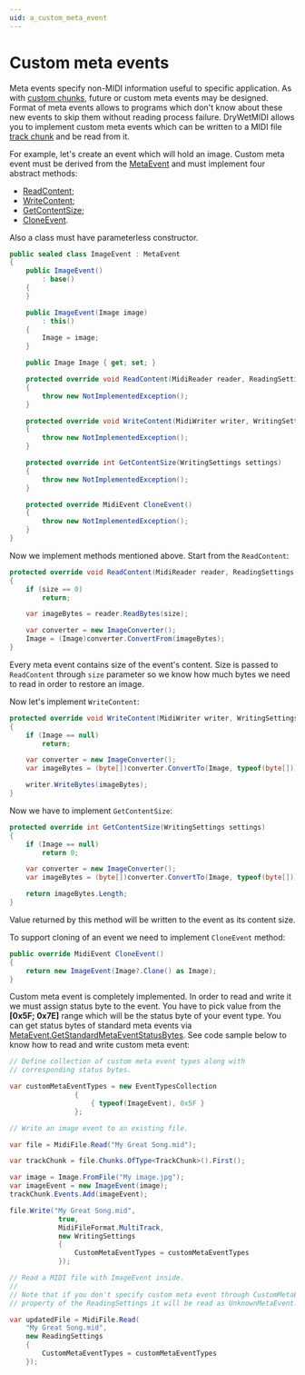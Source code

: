```yaml
---
uid: a_custom_meta_event
---
```


# Custom meta events

Meta events specify non-MIDI information useful to specific application. As with [custom chunks](xref:a_custom_chunk), future or custom meta events may be designed. Format of meta events allows to programs which don't know about these new events to skip them without reading process failure. DryWetMIDI allows you to implement custom meta events which can be written to a MIDI file [track chunk](xref:Melanchall.DryWetMidi.Core.TrackChunk) and be read from it.

For example, let's create an event which will hold an image. Custom meta event must be derived from the [MetaEvent](xref:Melanchall.DryWetMidi.Core.MetaEvent) and must implement four abstract methods:

* [ReadContent](xref:Melanchall.DryWetMidi.Core.MetaEvent.ReadContent(Melanchall.DryWetMidi.Core.MidiReader,Melanchall.DryWetMidi.Core.ReadingSettings,System.Int32));
* [WriteContent](xref:Melanchall.DryWetMidi.Core.MetaEvent.WriteContent(Melanchall.DryWetMidi.Core.MidiWriter,Melanchall.DryWetMidi.Core.WritingSettings));
* [GetContentSize](xref:Melanchall.DryWetMidi.Core.MetaEvent.GetContentSize(Melanchall.DryWetMidi.Core.WritingSettings));
* [CloneEvent](xref:Melanchall.DryWetMidi.Core.MidiEvent.CloneEvent).

Also a class must have parameterless constructor.

```csharp
public sealed class ImageEvent : MetaEvent
{
    public ImageEvent()
        : base()
    {
    }

    public ImageEvent(Image image)
        : this()
    {
        Image = image;
    }

    public Image Image { get; set; }

    protected override void ReadContent(MidiReader reader, ReadingSettings settings, int size)
    {
        throw new NotImplementedException();
    }

    protected override void WriteContent(MidiWriter writer, WritingSettings settings)
    {
        throw new NotImplementedException();
    }

    protected override int GetContentSize(WritingSettings settings)
    {
        throw new NotImplementedException();
    }

    protected override MidiEvent CloneEvent()
    {
        throw new NotImplementedException();
    }
}
```

Now we implement methods mentioned above. Start from the `ReadContent`:

```csharp
protected override void ReadContent(MidiReader reader, ReadingSettings settings, int size)
{
    if (size == 0)
        return;

    var imageBytes = reader.ReadBytes(size);

    var converter = new ImageConverter();
    Image = (Image)converter.ConvertFrom(imageBytes);
}
```

Every meta event contains size of the event's content. Size is passed to `ReadContent` through `size` parameter so we know how much bytes we need to read in order to restore an image.

Now let's implement `WriteContent`:

```csharp
protected override void WriteContent(MidiWriter writer, WritingSettings settings)
{
    if (Image == null)
        return;

    var converter = new ImageConverter();
    var imageBytes = (byte[])converter.ConvertTo(Image, typeof(byte[]));

    writer.WriteBytes(imageBytes);
}
```

Now we have to implement `GetContentSize`:

```csharp
protected override int GetContentSize(WritingSettings settings)
{
    if (Image == null)
        return 0;

    var converter = new ImageConverter();
    var imageBytes = (byte[])converter.ConvertTo(Image, typeof(byte[]));

    return imageBytes.Length;
}
```

Value returned by this method will be written to the event as its content size.

To support cloning of an event we need to implement `CloneEvent` method:

```csharp
public override MidiEvent CloneEvent()
{
    return new ImageEvent(Image?.Clone() as Image);
}
```

Custom meta event is completely implemented. In order to read and write it we must assign status byte to the event. You have to pick value from the **[0x5F; 0x7E]** range which will be the status byte of your event type. You can get status bytes of standard meta events via [MetaEvent.GetStandardMetaEventStatusBytes](xref:Melanchall.DryWetMidi.Core.MetaEvent.GetStandardMetaEventStatusBytes). See code sample below to know how to read and write custom meta event:

```csharp
// Define collection of custom meta event types along with
// corresponding status bytes.

var customMetaEventTypes = new EventTypesCollection
                {
                    { typeof(ImageEvent), 0x5F }
                };

// Write an image event to an existing file.

var file = MidiFile.Read("My Great Song.mid");

var trackChunk = file.Chunks.OfType<TrackChunk>().First();

var image = Image.FromFile("My image.jpg");
var imageEvent = new ImageEvent(image);
trackChunk.Events.Add(imageEvent);

file.Write("My Great Song.mid",
            true,
            MidiFileFormat.MultiTrack,
            new WritingSettings
            {
                CustomMetaEventTypes = customMetaEventTypes
            });

// Read a MIDI file with ImageEvent inside.
//
// Note that if you don't specify custom meta event through CustomMetaEventTypes
// property of the ReadingSettings it will be read as UnknownMetaEvent.

var updatedFile = MidiFile.Read(
    "My Great Song.mid",
    new ReadingSettings
    {
        CustomMetaEventTypes = customMetaEventTypes
    });
```